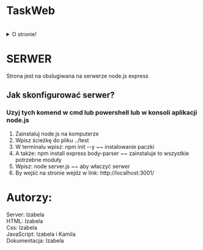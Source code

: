<h1> TaskWeb </h1> <br>
<details>
<summary>O stronie!</summary>
<p> Strona szkolna, dla nauczycieli by ułatwić im zadania online dla uczniów!</p>
</details>

<h1> SERWER</h1>
<p> Strona jest na obslugiwana na serwerze node.js express</p>
<h2> Jak skonfigurować serwer?</h2>
<h3>Uzyj tych komend w cmd lub powershell lub w konsoli aplikacji node.js </h3>
<ol>
  <li>Zainstaluj node.js na komputerze</li>
  <li>Wpisz ścieżkę do pliku ../test</li>
  <li>W terminalu wpisz: npm init --y ~~ instalowanie paczki </li>
  <li> A także: npm install express body-parser ~~ zainstaluje to wszystkie potrzebne moduły</li>
  <li> Wpisz: node server.js ~~ aby właczyć serwer</li>
  <li> By wejść na stronie wejdz w link: http://localhost:3001/</li>
</ol>
<h1>Autorzy:</h1>
Server: Izabela <br>
HTML: Izabela <br>
Css: Izabela <br>
JavaScript: Izabela i Kamila <br>
Dokumentacja: Izabela <br>
